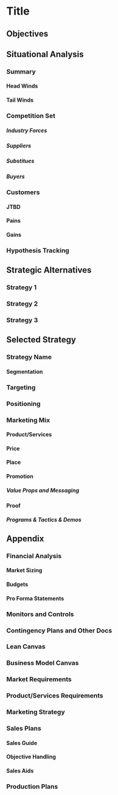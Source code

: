 # Title
## Objectives

## Situational Analysis
### Summary
#### Head Winds
#### Tail Winds


### Competition Set
##### Industry Forces
##### Suppliers
##### Substitues
##### Buyers

### Customers
#### JTBD
#### Pains
#### Gains

### Hypothesis Tracking

## Strategic Alternatives
### Strategy 1
### Strategy 2
### Strategy 3

## Selected Strategy
### Strategy Name
#### Segmentation
### Targeting
### Positioning 

### Marketing Mix
#### Product/Services
#### Price
#### Place
#### Promotion
##### Value Props and Messaging
#### Proof
##### Programs & Tactics & Demos

## Appendix
### Financial Analysis
#### Market Sizing
#### Budgets
#### Pro Forma Statements

### Monitors and Controls

### Contingency Plans and Other Docs

### Lean Canvas

### Business Model Canvas

### Market Requirements

### Product/Services Requirements

### Marketing Strategy

### Sales Plans
#### Sales Guide
#### Objective Handling
#### Sales Aids

### Production Plans